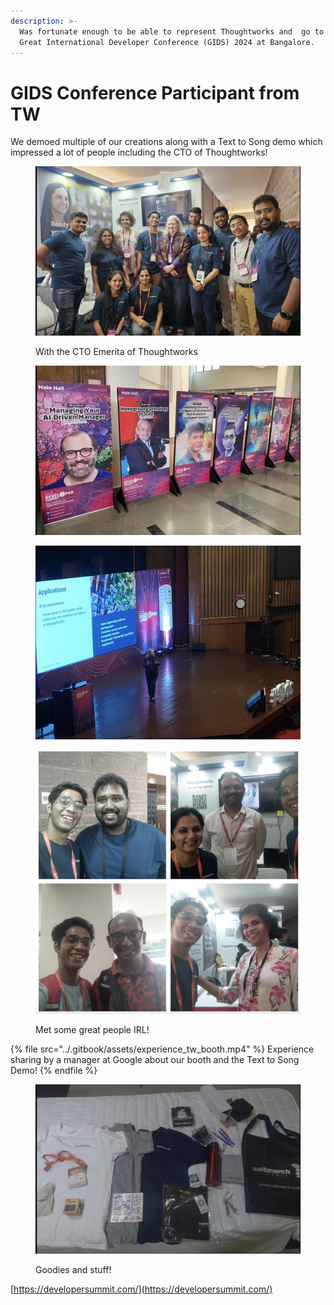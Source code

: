 ```yaml
---
description: >-
  Was fortunate enough to be able to represent Thoughtworks and  go to the 
  Great International Developer Conference (GIDS) 2024 at Bangalore.
---
```


# GIDS Conference Participant from TW

We demoed multiple of our creations along with a Text to Song demo which impressed a lot of people including the CTO of Thoughtworks!



<figure><img src="../.gitbook/assets/image (1) (1).png" alt=""><figcaption><p>With the CTO Emerita of Thoughtworks</p></figcaption></figure>



<figure><img src="../.gitbook/assets/image (2) (1).png" alt=""><figcaption></figcaption></figure>

<figure><img src="../.gitbook/assets/image (5) (1).png" alt=""><figcaption></figcaption></figure>

<figure><img src="../.gitbook/assets/image (4) (1).png" alt=""><figcaption><p>Met some great people IRL!</p></figcaption></figure>

{% file src="../.gitbook/assets/experience_tw_booth.mp4" %}
Experience sharing by a manager at Google about our booth and the Text to Song Demo!
{% endfile %}



<figure><img src="../.gitbook/assets/image (6).png" alt=""><figcaption><p>Goodies and stuff!</p></figcaption></figure>



[https://developersummit.com/](https://developersummit.com/)
